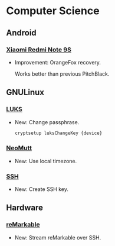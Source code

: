 # Computer Science

## Android

### [Xiaomi Redmi Note 9S](curtana.md)

* Improvement: OrangeFox recovery.

    Works better than previous PitchBlack.
    

## GNULinux

### [LUKS](luks.md)

* New: Change passphrase.

    ```bash
    cryptsetup luksChangeKey {device}
    ```
    

### [NeoMutt](neomutt.md)

* New: Use local timezone.

### [SSH](ssh.md)

* New: Create SSH key.

## Hardware

### [reMarkable](remarkable.md)

* New: Stream reMarkable over SSH.